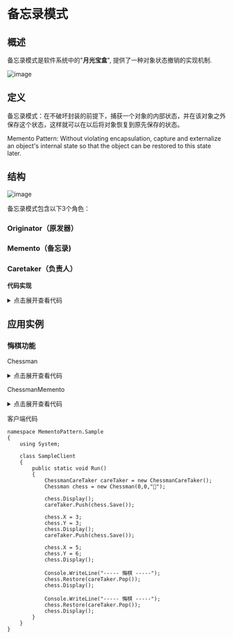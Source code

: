# 备忘录模式

## 概述

备忘录模式是软件系统中的"**月光宝盒**", 提供了一种对象状态撤销的实现机制.

![image](https://user-images.githubusercontent.com/38829279/64341363-c4250b80-d01a-11e9-803e-f7a0ef080ce5.png)

## 定义

备忘录模式：在不破坏封装的前提下，捕获一个对象的内部状态，并在该对象之外保存这个状态，这样就可以在以后将对象恢复到原先保存的状态。

Memento Pattern: Without violating encapsulation, capture and externalize an object's internal state so that the object can be restored to this state later.

## 结构

![image](https://user-images.githubusercontent.com/38829279/64341426-e4ed6100-d01a-11e9-9b42-20d7accc1148.png)

备忘录模式包含以下3个角色：
### Originator（原发器）
### Memento（备忘录)
### Caretaker（负责人）

**代码实现**

<details>
<summary>点击展开查看代码</summary>

```
namespace MementoPattern.BaseImplemnt
{
    using System;
    using System.Collections.Generic;
    using System.Text;

    class Originator
    {
        public string State { get; set; }

        public Originator(string state)
        {
            State = state;
        }

        /// <summary>
        /// 创建一个备忘录对象
        /// </summary>
        /// <returns>备忘录对象</returns>
        internal Memento CreateMemento()
        {
            return new Memento(this);
        }

        internal void RestoreMemento(Memento m)
        {
            State = m.State;
        }
    }

    /// <summary>
    /// 备忘录类, 默认可见性, 程序集内可见, 确保只能被Origiantor类访问
    /// </summary>
    internal class Memento
    {
        public string State { get; set; }

        public Memento(Originator o)
        {
            State = o.State;
        }
    }

    /// <summary>
    /// 负责人类, 提供GetMementor() 方法用于向客户端返回一个备忘录对象, 原发器通过使用这个备忘录对象
    /// 可以回到某个历史状态.
    /// </summary>
    class CareTaker
    {
        private Memento memento;

        internal Memento GetMemento()
        {
            return memento;
        }

        internal void SetMemonto(Memento m)
        {
            memento = m;
        }
    }

    /// <summary>
    /// Caretaker类不应该直接调用Memento中的状态改变方法, 它的作用仅仅是存储备忘录对象;
    /// 客户端代码中可以通过创建Mementor对象来保存原发器的历史状态, 
    /// 再需要的时候再用历史状态来覆盖当前状态.
    /// </summary>
    class Client
    {
        public static void Run()
        {
            Originator originator = new Originator("状态 - 1");
            Console.WriteLine(originator.State);

            CareTaker careTaker = new CareTaker();
            careTaker.SetMemonto(originator.CreateMemento());

            originator.State = "状态 - 2";
            Console.WriteLine(originator.State);

            // 实现撤销
            originator.RestoreMemento(careTaker.GetMemento());
            Console.WriteLine(originator.State);
        }
    }
}
```
</details>

## 应用实例

### 悔棋功能

Chessman

<details>
<summary>点击展开查看代码</summary>

```
namespace MementoPattern.Sample
{
    using System;

    class Chessman
    {
        internal int X { get; set; }
        internal int Y { get; set; }
        internal string Label { get; set; }

        public Chessman()
        {
        }

        public Chessman(int x, int y, string label)
        {
            X = x;
            Y = y;
            Label = label;
        }

        internal ChessmanMemento Save()
        {
            return new ChessmanMemento(X, Y, Label);
        }

        internal void Restore(ChessmanMemento memento)
        {
            X = memento.X;
            Y = memento.Y;
            Label = memento.Label;
        }

        public void Display()
        {
            Console.WriteLine("{2},X = {0}, Y = {1}", X, Y, Label);
        }
    }
}
```
</details>

ChessmanMemento

<details>
<summary>点击展开查看代码</summary>

```
namespace MementoPattern.Sample
{
    using System.Collections.Generic;

    class ChessmanMemento
    {
        public ChessmanMemento(int x, int y, string label)
        {
            this.X = x;
            this.Y = y;
            this.Label = label;
        }

        public int X { get; }
        public int Y { get; }
        public string Label { get; }
    }

    class ChessmanCareTaker
    {
        private readonly Stack<ChessmanMemento> mementos;
        private int steps;
        // 限制最多存储十个状态
        public int MaxStep { get; set; }

        public ChessmanCareTaker()
        {
            mementos = new Stack<ChessmanMemento>(10);
            MaxStep = 10;
            steps = 0;
        }

        public void Push(ChessmanMemento memento)
        {
            if ((++steps) == 10) return;
            mementos.Push(memento);
        }

        public ChessmanMemento Pop()
        {
            if (mementos.Count <= 0) return null;
            return mementos.Pop();
        }

        public bool HasMemento => mementos.Count > 0;
    }
}
```
</details>

客户端代码

```
namespace MementoPattern.Sample
{
    using System;

    class SampleClient
    {
        public static void Run()
        {
            ChessmanCareTaker careTaker = new ChessmanCareTaker();
            Chessman chess = new Chessman(0,0,"🐎");

            chess.Display();
            careTaker.Push(chess.Save());
            
            chess.X = 3;
            chess.Y = 3;
            chess.Display();
            careTaker.Push(chess.Save());

            chess.X = 5;
            chess.Y = 6;
            chess.Display();

            Console.WriteLine("----- 悔棋 -----");
            chess.Restore(careTaker.Pop());
            chess.Display();

            Console.WriteLine("----- 悔棋 -----");
            chess.Restore(careTaker.Pop());
            chess.Display();
        }
    }
}
```
